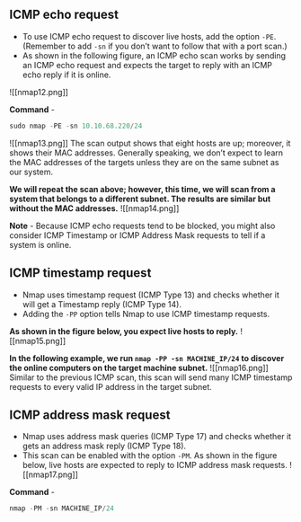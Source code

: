 ## ICMP echo request
   - To use ICMP echo request to discover live hosts, add the option `-PE`. (Remember to add `-sn` if you don’t want to follow that with a port scan.)
   - As shown in the following figure, an ICMP echo scan works by sending an ICMP echo request and expects the target to reply with an ICMP echo reply if it is online.

![[nmap12.png]]

**Command** - 
```python
sudo nmap -PE -sn 10.10.68.220/24
```

![[nmap13.png]]
The scan output shows that eight hosts are up; moreover, it shows their MAC addresses. Generally speaking, we don’t expect to learn the MAC addresses of the targets unless they are on the same subnet as our system.

**We will repeat the scan above; however, this time, we will scan from a system that belongs to a different subnet. The results are similar but without the MAC addresses.**
![[nmap14.png]]

**Note** - Because ICMP echo requests tend to be blocked, you might also consider ICMP Timestamp or ICMP Address Mask requests to tell if a system is online.

## ICMP timestamp request
   - Nmap uses timestamp request (ICMP Type 13) and checks whether it will get a Timestamp reply (ICMP Type 14).
   - Adding the `-PP` option tells Nmap to use ICMP timestamp requests.

**As shown in the figure below, you expect live hosts to reply.**
![[nmap15.png]]

**In the following example, we run `nmap -PP -sn MACHINE_IP/24` to discover the online computers on the target machine subnet.**
![[nmap16.png]]
Similar to the previous ICMP scan, this scan will send many ICMP timestamp requests to every valid IP address in the target subnet.

## ICMP address mask request
   - Nmap uses address mask queries (ICMP Type 17) and checks whether it gets an address mask reply (ICMP Type 18).
   - This scan can be enabled with the option `-PM`. As shown in the figure below, live hosts are expected to reply to ICMP address mask requests.
![[nmap17.png]]

**Command** - 
```python
nmap -PM -sn MACHINE_IP/24
```
